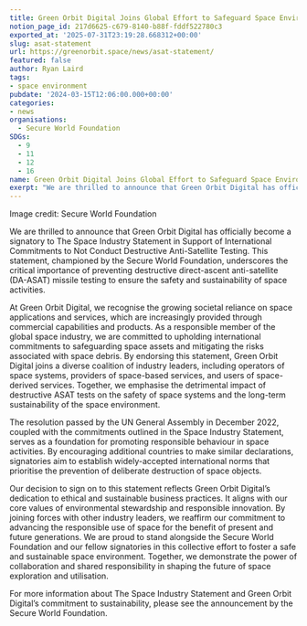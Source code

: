 ```yaml
---
title: Green Orbit Digital Joins Global Effort to Safeguard Space Environment
notion_page_id: 217d6625-c679-8140-b88f-fddf522780c3
exported_at: '2025-07-31T23:19:28.668312+00:00'
slug: asat-statement
url: https://greenorbit.space/news/asat-statement/
featured: false
author: Ryan Laird
tags:
- space environment
pubdate: '2024-03-15T12:06:00.000+00:00'
categories:
- news
organisations:
  - Secure World Foundation
SDGs:
  - 9
  - 11
  - 12
  - 16
name: Green Orbit Digital Joins Global Effort to Safeguard Space Environment
exerpt: "We are thrilled to announce that Green Orbit Digital has officially become a signatory to The Space Industry Statement in Support of International Commitments to Not Conduct Destructive Anti-Satellite Testing. This statement, championed by the Secure World Foundation, underscores the critical importance of preventing destructive direct-ascent anti-satellite (DA-ASAT) missile testing to ensure the safety and sustainability of space activities."
--- 
```


Image credit: Secure World Foundation

We are thrilled to announce that Green Orbit Digital has officially become a signatory to The Space Industry Statement in Support of International Commitments to Not Conduct Destructive Anti-Satellite Testing. This statement, championed by the Secure World Foundation, underscores the critical importance of preventing destructive direct-ascent anti-satellite (DA-ASAT) missile testing to ensure the safety and sustainability of space activities. 

At Green Orbit Digital, we recognise the growing societal reliance on space applications and services, which are increasingly provided through commercial capabilities and products. As a responsible member of the global space industry, we are committed to upholding international commitments to safeguarding space assets and mitigating the risks associated with space debris. By endorsing this statement, Green Orbit Digital joins a diverse coalition of industry leaders, including operators of space systems, providers of space-based services, and users of space-derived services. Together, we emphasise the detrimental impact of destructive ASAT tests on the safety of space systems and the long-term sustainability of the space environment. 

The resolution passed by the UN General Assembly in December 2022, coupled with the commitments outlined in the Space Industry Statement, serves as a foundation for promoting responsible behaviour in space activities. By encouraging additional countries to make similar declarations, signatories aim to establish widely-accepted international norms that prioritise the prevention of deliberate destruction of space objects. 

Our decision to sign on to this statement reflects Green Orbit Digital’s dedication to ethical and sustainable business practices. It aligns with our core values of environmental stewardship and responsible innovation. By joining forces with other industry leaders, we reaffirm our commitment to advancing the responsible use of space for the benefit of present and future generations. We are proud to stand alongside the Secure World Foundation and our fellow signatories in this collective effort to foster a safe and sustainable space environment. Together, we demonstrate the power of collaboration and shared responsibility in shaping the future of space exploration and utilisation. 

For more information about The Space Industry Statement and Green Orbit Digital’s commitment to sustainability, please see the announcement by the Secure World Foundation.